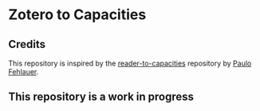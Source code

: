 # Zotero to Capacities


## Credits
This repository is inspired by the [reader-to-capacities](https://github.com/paulofeh/reader-to-capacities/tree/main) repository by [Paulo Fehlauer](https://github.com/paulofeh).

## This repository is a work in progress
